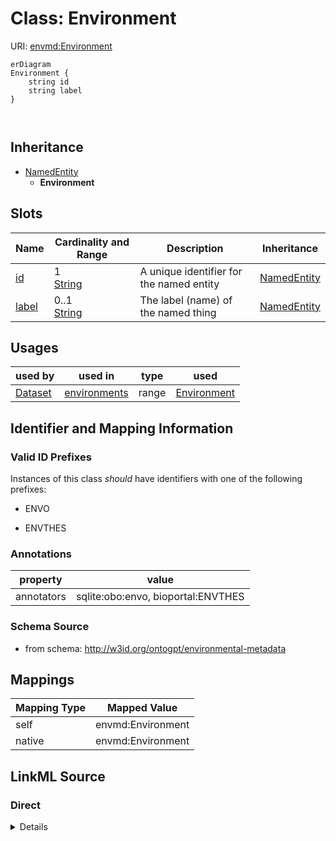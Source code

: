 

# Class: Environment



URI: [envmd:Environment](http://w3id.org/ontogpt/environmental-metadataEnvironment)



```mermaid
erDiagram
Environment {
    string id  
    string label  
}



```




## Inheritance
* [NamedEntity](NamedEntity.md)
    * **Environment**



## Slots

| Name | Cardinality and Range | Description | Inheritance |
| ---  | --- | --- | --- |
| [id](id.md) | 1 <br/> [String](String.md) | A unique identifier for the named entity | [NamedEntity](NamedEntity.md) |
| [label](label.md) | 0..1 <br/> [String](String.md) | The label (name) of the named thing | [NamedEntity](NamedEntity.md) |





## Usages

| used by | used in | type | used |
| ---  | --- | --- | --- |
| [Dataset](Dataset.md) | [environments](environments.md) | range | [Environment](Environment.md) |






## Identifier and Mapping Information


### Valid ID Prefixes

Instances of this class *should* have identifiers with one of the following prefixes:

* ENVO

* ENVTHES






### Annotations

| property | value |
| --- | --- |
| annotators | sqlite:obo:envo, bioportal:ENVTHES |



### Schema Source


* from schema: http://w3id.org/ontogpt/environmental-metadata





## Mappings

| Mapping Type | Mapped Value |
| ---  | ---  |
| self | envmd:Environment |
| native | envmd:Environment |





## LinkML Source

<!-- TODO: investigate https://stackoverflow.com/questions/37606292/how-to-create-tabbed-code-blocks-in-mkdocs-or-sphinx -->

### Direct

<details>
```yaml
name: Environment
id_prefixes:
- ENVO
- ENVTHES
annotations:
  annotators:
    tag: annotators
    value: sqlite:obo:envo, bioportal:ENVTHES
from_schema: http://w3id.org/ontogpt/environmental-metadata
is_a: NamedEntity

```
</details>

### Induced

<details>
```yaml
name: Environment
id_prefixes:
- ENVO
- ENVTHES
annotations:
  annotators:
    tag: annotators
    value: sqlite:obo:envo, bioportal:ENVTHES
from_schema: http://w3id.org/ontogpt/environmental-metadata
is_a: NamedEntity
attributes:
  id:
    name: id
    annotations:
      prompt.skip:
        tag: prompt.skip
        value: 'true'
    description: A unique identifier for the named entity
    comments:
    - this is populated during the grounding and normalization step
    from_schema: http://w3id.org/ontogpt/environmental-metadata
    rank: 1000
    identifier: true
    alias: id
    owner: Environment
    domain_of:
    - NamedEntity
    - Publication
    range: string
    required: true
  label:
    name: label
    annotations:
      owl:
        tag: owl
        value: AnnotationProperty, AnnotationAssertion
    description: The label (name) of the named thing
    from_schema: http://w3id.org/ontogpt/environmental-metadata
    aliases:
    - name
    rank: 1000
    slot_uri: rdfs:label
    alias: label
    owner: Environment
    domain_of:
    - NamedEntity
    range: string

```
</details>